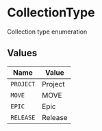 # CollectionType

Collection type enumeration


## Values

| Name      | Value     |
| --------- | --------- |
| `PROJECT` | Project   |
| `MOVE`    | MOVE      |
| `EPIC`    | Epic      |
| `RELEASE` | Release   |